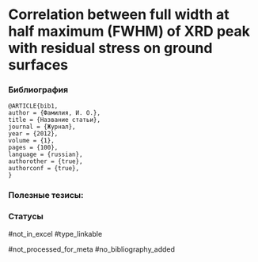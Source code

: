 # Correlation between full width at half maximum (FWHM) of XRD peak with residual stress on ground surfaces

### Библиография
```
@ARTICLE{bib1,
author = {Фамилия, И. О.},
title = {Название статьи},
journal = {Журнал},
year = {2012},
volume = {1},
pages = {100},
language = {russian},
authorother = {true},
authorconf = {true},
}
```

### Полезные тезисы:

### Статусы
#not_in_excel 
#type_linkable 

#not_processed_for_meta
#no_bibliography_added
